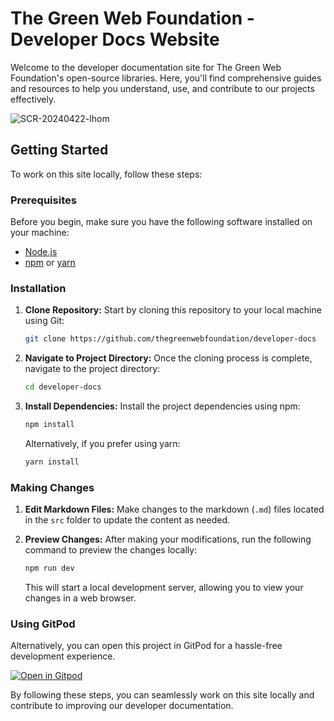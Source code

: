 # The Green Web Foundation - Developer Docs Website

Welcome to the developer documentation site for The Green Web Foundation's open-source libraries. Here, you'll find comprehensive guides and resources to help you understand, use, and contribute to our projects effectively.

![SCR-20240422-lhom](https://github.com/thegreenwebfoundation/developer-docs/assets/75694208/101792c5-f62b-4683-8aae-0ad0fcc286b9)

## Getting Started

To work on this site locally, follow these steps:

### Prerequisites

Before you begin, make sure you have the following software installed on your machine:

- [Node.js](https://nodejs.org/)
- [npm](https://www.npmjs.com/) or [yarn](https://yarnpkg.com/)

### Installation

1. **Clone Repository:** Start by cloning this repository to your local machine using Git:

    ```bash
    git clone https://github.com/thegreenwebfoundation/developer-docs
    ```

2. **Navigate to Project Directory:** Once the cloning process is complete, navigate to the project directory:

    ```bash
    cd developer-docs
    ```

3. **Install Dependencies:** Install the project dependencies using npm:

    ```bash
    npm install
    ```

   Alternatively, if you prefer using yarn:

    ```bash
    yarn install
    ```

### Making Changes

1. **Edit Markdown Files:** Make changes to the markdown (`.md`) files located in the `src` folder to update the content as needed.

2. **Preview Changes:** After making your modifications, run the following command to preview the changes locally:

    ```bash
    npm run dev
    ```

   This will start a local development server, allowing you to view your changes in a web browser.

### Using GitPod

Alternatively, you can open this project in GitPod for a hassle-free development experience.

[![Open in Gitpod](https://gitpod.io/button/open-in-gitpod.svg)](https://gitpod.io/#https://github.com/thegreenwebfoundation/developer-docs)

By following these steps, you can seamlessly work on this site locally and contribute to improving our developer documentation.
